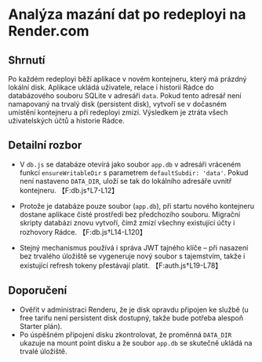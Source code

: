 # Analýza mazání dat po redeployi na Render.com

## Shrnutí
Po každém redeployi běží aplikace v novém kontejneru, který má prázdný lokální disk. Aplikace ukládá uživatele, relace i historii Rádce do databázového souboru SQLite v adresáři `data`. Pokud tento adresář není namapovaný na trvalý disk (persistent disk), vytvoří se v dočasném umístění kontejneru a při redeployi zmizí. Výsledkem je ztráta všech uživatelských účtů a historie Rádce.

## Detailní rozbor
- V `db.js` se databáze otevírá jako soubor `app.db` v adresáři vráceném funkcí `ensureWritableDir` s parametrem `defaultSubdir: 'data'`. Pokud není nastaveno `DATA_DIR`, uloží se tak do lokálního adresáře uvnitř kontejneru. 【F:db.js†L7-L12】

- Protože je databáze pouze soubor (`app.db`), při startu nového kontejneru dostane aplikace čisté prostředí bez předchozího souboru. Migrační skripty databázi znovu vytvoří, čímž zmizí všechny existující účty i rozhovory Rádce. 【F:db.js†L14-L120】
- Stejný mechanismus používá i správa JWT tajného klíče – při nasazení bez trvalého úložiště se vygeneruje nový soubor s tajemstvím, takže i existující refresh tokeny přestávají platit. 【F:auth.js†L19-L78】

## Doporučení

- Ověřit v administraci Renderu, že je disk opravdu připojen ke službě (u free tarifu není persistent disk dostupný, takže bude potřeba alespoň Starter plán).
- Po úspěšném připojení disku zkontrolovat, že proměnná `DATA_DIR` ukazuje na mount point disku a že soubor `app.db` se skutečně ukládá na trvalé úložiště.
